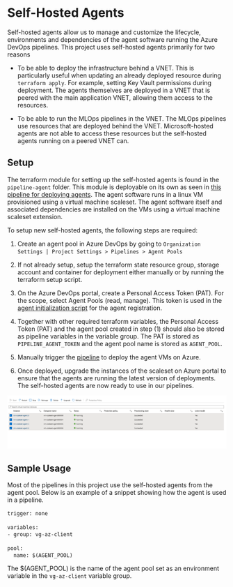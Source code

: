 # Self-Hosted Agents
Self-hosted agents allow us to manage and customize the lifecycle, environments and dependencies of the agent software running the Azure DevOps pipelines. This project uses self-hosted agents primarily for two reasons

- To be able to deploy the infrastructure behind a VNET. This is particularly useful when updating an already deployed resource during `terraform apply`. For example, setting Key Vault permissions during deployment. The agents themselves are deployed in a VNET that is peered with the main application VNET, allowing them access to the resources.

- To be able to run the MLOps pipelines in the VNET. The MLOps pipelines use resources that are deployed behind the VNET. Microsoft-hosted agents are not able to access these resources but the self-hosted agents running on a peered VNET can.

## Setup
The terraform module for setting up the self-hosted agents is found in the `pipeline-agent` folder. This module is deployable on its own as seen in [this pipeline for deploying agents](../../devops/pipeline/deploy_pipeline_agents.yml). The agent software runs in a linux VM provisioned using a virtual machine scaleset. The agent software itself and associated dependencies are installed on the VMs using a virtual machine scaleset extension.

To setup new self-hosted agents, the following steps are required:

1) Create an agent pool in Azure DevOps by going to `Organization Settings | Project Settings > Pipelines > Agent Pools`

2) If not already setup, setup the terraform state resource group, storage account and container for deployment either manually or by running the terraform setup script.

3) On the Azure DevOps portal, create a Personal Access Token (PAT). For the scope, select Agent Pools (read, manage). This token is used in the [agent initialization script](../../scripts/agent-init.sh) for the agent registration.

4) Together with other required terraform variables, the Personal Access Token (PAT) and the agent pool created in step (1) should also be stored as pipeline variables in the variable group. The PAT is stored as `PIPELINE_AGENT_TOKEN` and the agent pool name is stored as `AGENT_POOL`.

5) Manually trigger the [pipeline](../../devops/pipeline/deploy_pipeline_agents.yml) to deploy the agent VMs on Azure.

6) Once deployed, upgrade the instances of the scaleset on Azure portal to ensure that the agents are running the latest version of deployments. The self-hosted agents are now ready to use in our pipelines.

![VM Scaleset](./images/scaleset_instances.png)


## Sample Usage
Most of the pipelines in this project use the self-hosted agents from the agent pool. Below is an example of a snippet showing how the agent is used in a pipeline.

```
trigger: none

variables:
- group: vg-az-client

pool:
  name: $(AGENT_POOL)
```

The $(AGENT_POOL) is the name of the agent pool set as an environment variable in the `vg-az-client` variable group.
